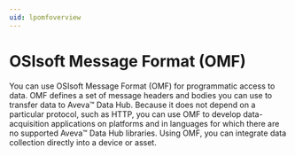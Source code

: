 ```yaml
---
uid: lpomfoverview
---
```


# OSIsoft Message Format (OMF)

You can use OSIsoft Message Format (OMF) for programmatic access to data. OMF defines a set of message headers and bodies you can use to transfer data to Aveva&trade; Data Hub. Because it does not depend on a particular protocol, such as HTTP, you can use OMF to develop data-acquisition applications on platforms and in languages for which there are no supported Aveva&trade; Data Hub libraries. Using OMF, you can integrate data collection directly into a device or asset.  

<!-- Angela Flores 6/9/21 - This sentence is in direct conflict with the OMF guide: Because it does not depend on a particular protocol, such as HTTP, you can use OMF to develop data-acquisition applications on platforms and in languages for which there are no supported OSIsoft libraries. OMF can use any programming language, but requires an HTTP client. -->